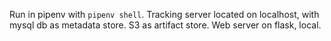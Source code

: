 Run in pipenv with `pipenv shell`.
Tracking server located on localhost, with mysql db as metadata store. S3 as artifact store.
Web server on flask, local.
